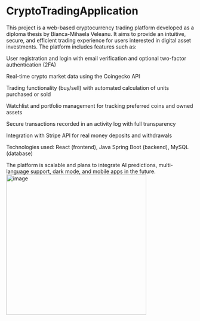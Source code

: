 # CryptoTradingApplication
This project is a web-based cryptocurrency trading platform developed as a diploma thesis by Bianca-Mihaela Veleanu. It aims to provide an intuitive, secure, and efficient trading experience for users interested in digital asset investments. The platform includes features such as:

User registration and login with email verification and optional two-factor authentication (2FA)

Real-time crypto market data using the Coingecko API

Trading functionality (buy/sell) with automated calculation of units purchased or sold

Watchlist and portfolio management for tracking preferred coins and owned assets

Secure transactions recorded in an activity log with full transparency

Integration with Stripe API for real money deposits and withdrawals

Technologies used: React (frontend), Java Spring Boot (backend), MySQL (database)

The platform is scalable and plans to integrate AI predictions, multi-language support, dark mode, and mobile apps in the future.
<img width="375" alt="image" src="https://github.com/user-attachments/assets/b7428571-3e68-41f5-bea7-18757a30cdf4" />

